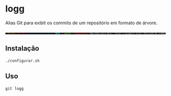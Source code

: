 # logg

Alias Git para exibit os commits de um repositório em formato de árvore.

![Exemplo de commit no grafo gerado pelo logg](https://raw.githubusercontent.com/lucasPereira/logg/master/commit.png)

## Instalação

```
./configurar.sh
```

## Uso

```
git logg
```
